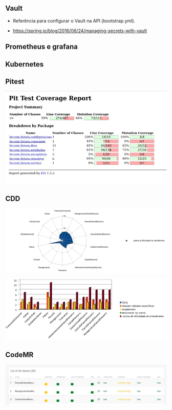 ## Vault

- Referência para configurar o Vault na API (bootstrap.yml).

- https://spring.io/blog/2016/06/24/managing-secrets-with-vault


## Prometheus e grafana


## Kubernetes


## Pitest

![](/readme-images/testesFatura.jpg)


## CDD

![](/readme-images/grafico1.png)

![](/readme-images/grafico2.png)



## CodeMR

![](/readme-images/listaCodeMr.jpg)
